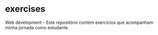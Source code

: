# exercises
Web development - Este repositório contém exercícios que acompanham minha jornada como estudante.
